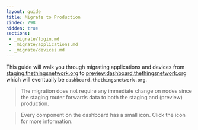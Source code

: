 ```yaml
---
layout: guide
title: Migrate to Production
zindex: 798
hidden: true
sections:
 - _migrate/login.md
 - _migrate/applications.md
 - _migrate/devices.md
---
```


This guide will walk you through migrating applications and devices from [staging.thethingsnetwork.org](https://staging.thethingsnetwork.org/) to [preview.dashboard.thethingsnetwork.org](https://preview.dashboard.thethingsnetwork.org/) which will eventually be `dashboard.thethingsnetwork.org`.

> The migration does not require any immediate change on nodes since the staging router forwards data to both the staging and (preview) production.

> Every component on the dashboard has a small <i class="fa fa-question-circle"></i> icon. Click the icon for more information.